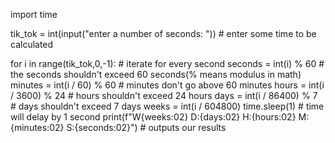 import time

tik_tok = int(input("enter a number of seconds: "))  # enter some time to be calculated

for i in range(tik_tok,0,-1):  # iterate for every second
    seconds = int(i) % 60  # the seconds shouldn't exceed 60 seconds(% means modulus in math)
    minutes = int(i / 60) % 60  # minutes don't go above 60 minutes
    hours = int(i / 3600) % 24  # hours shouldn't exceed 24 hours
    days = int(i / 86400) % 7  # days shouldn't exceed 7 days
    weeks = int(i / 604800)
    time.sleep(1)  # time will delay by 1 second
    print(f"W{weeks:02} D:{days:02} H:{hours:02} M:{minutes:02} S:{seconds:02}")
    # outputs our results

